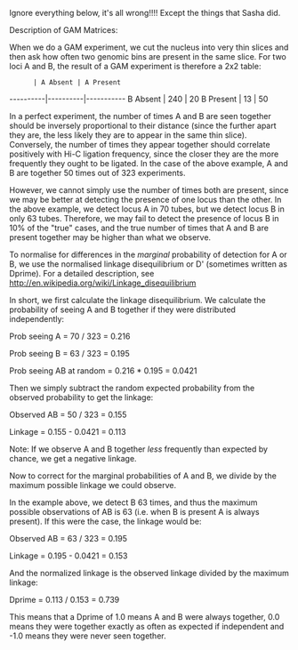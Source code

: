 Ignore everything below, it's all wrong!!!! Except the things that Sasha did.

Description of GAM Matrices:


When we do a GAM experiment, we cut the nucleus into very thin slices and then 
ask how often two genomic bins are present in the same slice. For two loci A 
and B, the result of a GAM experiment is therefore a 2x2 table:

          | A Absent | A Present
----------|----------|-----------
B Absent  | 240      | 20
B Present | 13       | 50

In a perfect experiment, the number of times A and B are seen together should 
be inversely proportional to their distance (since the further apart they are, 
the less likely they are to appear in the same thin slice). Conversely, the 
number of times they appear together should correlate positively with Hi-C 
ligation frequency, since the closer they are the more frequently they ought to 
be ligated. In the case of the above example, A and B are together 50 times out 
of 323 experiments.

However, we cannot simply use the number of times both are present, since we 
may be better at detecting the presence of one locus than the other. In the 
above example, we detect locus A in 70 tubes, but we detect locus B in only 63 
tubes. Therefore, we may fail to detect the presence of locus B in 10% of the 
"true" cases, and the true number of times that A and B are present together 
may be higher than what we observe.

To normalise for differences in the *marginal* probability of detection for A 
or B, we use the normalised linkage disequilibrium or D' (sometimes written as 
Dprime). For a detailed description, see 
http://en.wikipedia.org/wiki/Linkage_disequilibrium

In short, we first calculate the linkage disequilibrium. We calculate the 
probability of seeing A and B together if they were distributed independently:

Prob seeing A = 70 / 323
              = 0.216

Prob seeing B = 63 / 323
              = 0.195

Prob seeing AB at random = 0.216 * 0.195
                         = 0.0421

Then we simply subtract the random expected probability from the observed 
probability to get the linkage:

Observed AB = 50 / 323
            = 0.155

Linkage = 0.155 - 0.0421
        = 0.113

Note: If we observe A and B together *less* frequently than expected by chance, 
we get a negative linkage.

Now to correct for the marginal probabilities of A and B, we divide by the 
maximum possible linkage we could observe.

In the example above, we detect B 63 times, and thus the maximum possible 
observations of AB is 63 (i.e. when B is present A is always present). If this 
were the case, the linkage would be:

Observed AB = 63 / 323
            = 0.195

Linkage = 0.195 - 0.0421
        = 0.153

And the normalized linkage is the observed linkage divided by the maximum 
linkage:

Dprime = 0.113 / 0.153
       = 0.739


This means that a Dprime of 1.0 means A and B were always together, 0.0 means 
they were together exactly as often as expected if independent and -1.0 means 
they were never seen together.
